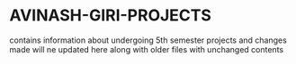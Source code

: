 # AVINASH-GIRI-PROJECTS
contains information about undergoing 5th semester projects and changes made will ne updated here along with older files with unchanged contents
